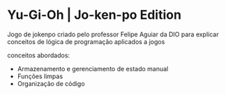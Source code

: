 # Yu-Gi-Oh | Jo-ken-po Edition

Jogo de jokenpo criado pelo professor Felipe Aguiar da DIO para explicar conceitos de lógica de programação aplicados a jogos

conceitos abordados:

- Armazenamento e gerenciamento de estado manual
- Funções limpas
- Organização de código
